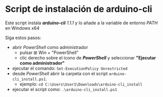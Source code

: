 # Script de instalación de arduino-cli

Este script instala **_arduino-cli_** *1.1.1* y lo añade a la variable de entorno _PATH_ en Windows x64

Siga estos pasos:

- abrir _PowerShell_ como administrador 
    - pulsar ⊞ Win + "PowerShell"
    - clic derecho sobre el icono de **_PowerShell_** y seleccionar **"Ejecutar como administrador"**
- ejecutar el comando: `Set-ExecutionPolicy Unrestricted`
- desde _PowerShell_ abrir la carpeta con el script `arduino-cli_install.ps1`.
    - ejemplo: `cd C:\Users\User1\Downloads\arduino-cli_install`
- ejecutar el script como: `.\arduino-cli_install.ps1`